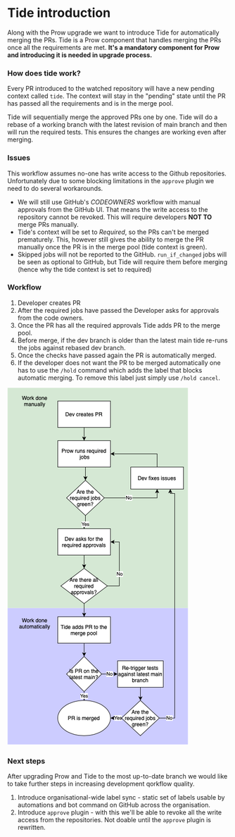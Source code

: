 # Tide introduction

Along with the Prow upgrade we want to introduce Tide for automatically merging the PRs.
Tide is a Prow component that handles merging the PRs once all the requirements are met. **It's a mandatory component for Prow and introducing it is needed in upgrade process.**

### How does tide work?

Every PR introduced to the watched repository will have a new pending context called `tide`. The context will stay in the "pending" state until the PR has passed all the requirements and is in the merge pool.

Tide will sequentially merge the approved PRs one by one.
Tide will do a rebase of a working branch with the latest revision of main branch and then will run the required tests. This ensures the changes are working even after merging.

### Issues

This workflow assumes no-one has write access to the Github repositories. Unfortunately due to some blocking limitations in the `approve` plugin we need to do several workarounds.

- We will still use GitHub's *CODEOWNERS* workflow with manual approvals from the GitHub UI. That means the write access to the repository cannot be revoked. This will require developers **NOT TO** merge PRs manually.
- Tide's context will be set to *Required*, so the PRs can't be merged prematurely. This, however still gives the ability to merge the PR manually once the PR is in the merge pool (tide context is green).
- Skipped jobs will not be reported to the GitHub. `run_if_changed` jobs will be seen as optional to GitHub, but Tide will require them before merging (hence why the tide context is set to required)

### Workflow

1. Developer creates PR
2. After the required jobs have passed the Developer asks for approvals from the code owners.
3. Once the PR has all the required approvals Tide adds PR to the merge pool.
4. Before merge, if the dev branch is older than the latest main tide re-runs the jobs against rebased dev branch.
5. Once the checks have passed again the PR is automatically merged.
6. If the developer does not want the PR to be merged automatically one has to use the `/hold` command which adds the label that blocks automatic merging. To remove this label just simply use `/hold cancel`.

![Tide workflow](./assets/prow-tide-workflow.png)

### Next steps

After upgrading Prow and Tide to the most up-to-date branch we would like to take further steps in increasing development qorkflow quality.

1. Introduce organisational-wide label sync - static set of labels usable by automations and bot command on GitHub across the organisation.
2. Introduce `approve` plugin - with this we'll be able to revoke all the write access from the repositories. Not doable until the `approve` plugin is rewritten.
